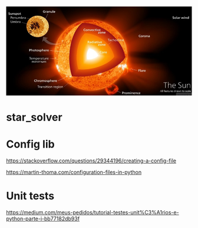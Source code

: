 ![star_solver](/docs/logo.jpg)


# star_solver




# Config lib


https://stackoverflow.com/questions/29344196/creating-a-config-file

https://martin-thoma.com/configuration-files-in-python

# Unit tests

https://medium.com/meus-pedidos/tutorial-testes-unit%C3%A1rios-e-python-parte-i-bb77182db93f
